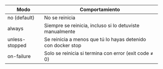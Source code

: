 |Modo   |   Comportamiento|
|---            |               ---|
no (default)    |   No se reinicia|
always  |   Siempre se reinicia, incluso si lo detuviste manualmente|
unless-stopped  |   Se reinicia a menos que tú lo hayas detenido con docker stop|
on-failure  |   Solo se reinicia si termina con error (exit code ≠ 0)|